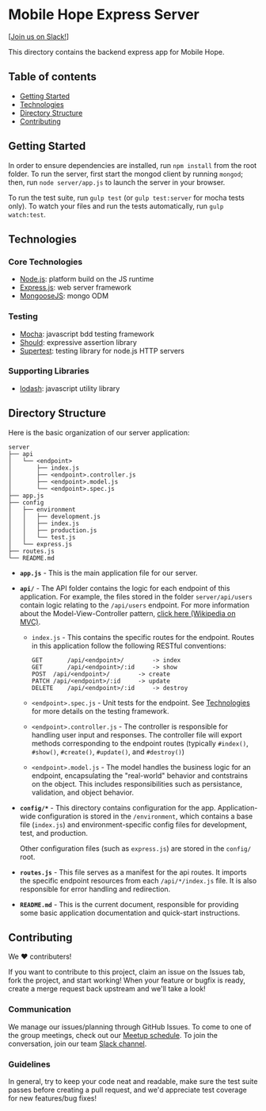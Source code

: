 Mobile Hope Express Server
==========================
[[Join us on Slack!](http://novamean-slack.herokuapp.com/)]

This directory contains the backend express app for Mobile Hope.

Table of contents
-----------------

  * [Getting Started](#getting-started)
  * [Technologies](#technologies)
  * [Directory Structure](#directory-structure)
  * [Contributing](#contributing)

Getting Started
---------------

In order to ensure dependencies are installed, run `npm install` from the root
folder. To run the server, first start the mongod client by running `mongod`;
then, run `node server/app.js` to launch the server in your browser.

To run the test suite, run `gulp test` (or `gulp test:server` for mocha tests
only). To watch your files and run the tests automatically, run `gulp watch:test`.

Technologies
------------

### Core Technologies

* [Node.js](http://nodejs.org): platform build on the JS runtime
* [Express.js](http://expressjs.com/): web server framework
* [MongooseJS](http://mongoosejs.com/): mongo ODM

### Testing

* [Mocha](https://mochajs.org/): javascript bdd testing framework
* [Should](https://shouldjs.github.io/): expressive assertion library
* [Supertest](https://github.com/visionmedia/supertest): testing library for node.js HTTP servers

### Supporting Libraries

* [lodash](https://lodash.com/): javascript utility library

Directory Structure
-------------------

Here is the basic organization of our server application:

```
server
├── api
│   └── <endpoint>
│       ├── index.js
│       ├── <endpoint>.controller.js
│       ├── <endpoint>.model.js
│       └── <endpoint>.spec.js
├── app.js
├── config
│   ├── environment
│   │   ├── development.js
│   │   ├── index.js
│   │   ├── production.js
│   │   └── test.js
│   └── express.js
├── routes.js
└── README.md
```

* **`app.js`** - This is the main application file for our server.

* **`api/`** - The API folder contains the logic for each endpoint
  of this application. For example, the files stored in the folder
  `server/api/users` contain logic relating to the `/api/users` endpoint.
  For more information about the Model-View-Controller pattern,
  [click here (Wikipedia on MVC)][wiki-mvc].

  [wiki-mvc]: https://en.wikipedia.org/wiki/Model%E2%80%93view%E2%80%93controller

  * `index.js` - This contains the specific routes for the endpoint.
      Routes in this application follow the following RESTful conventions:

      ```
      GET		/api/<endpoint>/		-> index
      GET		/api/<endpoint>/:id		-> show
      POST	/api/<endpoint>/		-> create
      PATCH	/api/<endpoint>/:id		-> update
      DELETE	/api/<endpoint>/:id		-> destroy
      ```
  * `<endpoint>.spec.js` - Unit tests for the endpoint. See
      [Technologies](#technologies) for more details on the testing framework.

  * `<endpoint>.controller.js` - The controller is responsible for
      handling user input and responses. The controller file will export
      methods corresponding to the endpoint routes (typically `#index()`,
      `#show()`, `#create()`, `#update()`, and `#destroy()`)

  * `<endpoint>.model.js` - The model handles the business logic for an
      endpoint, encapsulating the "real-world" behavior and contstrains on
      the object. This includes responsibilities such as persistance,
      validation, and object behavior.

* **`config/*`** - This directory contains configuration for the app.
    Application-wide configuration is stored in the `/environment`, which
    contains a base file (`index.js`) and environment-specific config files
    for development, test, and production.

    Other configuration files (such as `express.js`) are stored in the
    `config/` root.

* **`routes.js`** - This file serves as a manifest for the api routes. It
    imports the specific endpoint resources from each `/api/*/index.js` file.
    It is also responsible for error handling and redirection.

* **`README.md`** - This is the current document, responsible for providing
    some basic application documentation and quick-start instructions.

Contributing
------------

We ♥ contributers!

If you want to contribute to this project, claim an issue
on the Issues tab, fork the project, and start working! When your feature
or bugfix is ready, create a merge request back upstream and we'll
take a look!

### Communication

We manage our issues/planning through GitHub Issues. To come to one of
the group meetings, check out our [Meetup schedule][novamean].
To join the conversation, join our team [Slack channel][novamean-slack].

[novamean]:       http://www.meetup.com/NOVA-MEAN/
[novamean-slack]: http://novamean-slack.herokuapp.com/

### Guidelines

In general, try to keep your code neat and readable, make sure the test suite
passes before creating a pull request, and we'd appreciate test coverage for
new features/bug fixes!
